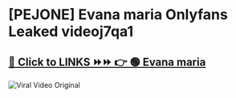
 # [PEJONE] Evana maria Onlyfans Leaked videoj7qa1

## <h2><a href="https://clipsfans.com/Evana_maria&ref=git">🔗 Click to LINKS ⏩⏩ 👉 🟢 Evana maria </a></h2>

<a href="https://clipsfans.com/Evana_maria&ref=git" rel="nofollow" data-target="animated-image.originalLink"><img src="https://i.ibb.co.com/xMMVF88/686577567.gif" alt="Viral Video Original" style="max-width: 100%; display: inline-block;" data-target="animated-image.originalImage"></a>

